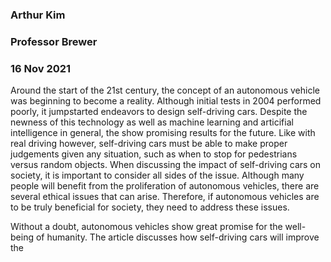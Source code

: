 ### Arthur Kim
### Professor Brewer
### 16 Nov 2021

Around the start of the 21st century, the concept of an autonomous vehicle was beginning to become a reality. Although initial tests in 2004 performed poorly, it jumpstarted endeavors to design self-driving cars.  Despite the newness of this technology as well as machine learning and articifial intelligence in general, the show promising results for the future. Like with real driving however, self-driving cars must be able to make proper judgements given any situation, such as when to stop for pedestrians versus random objects. When discussing the impact of self-driving cars on society, it is important to consider all sides of the issue. Although many people will benefit from the proliferation of autonomous vehicles, there are several ethical issues that can arise. Therefore, if autonomous vehicles are to be truly beneficial for society, they need to address these issues.

Without a doubt, autonomous vehicles show great promise for the well-being of humanity. The article discusses how self-driving cars will improve the
